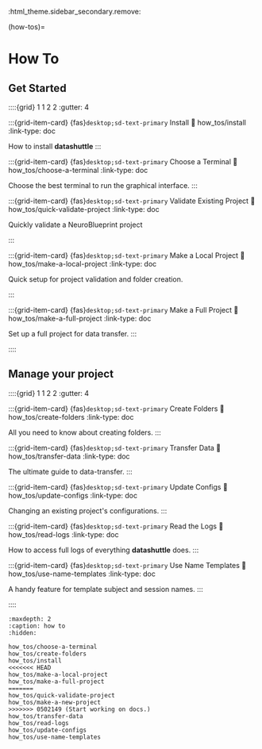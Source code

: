 :html_theme.sidebar_secondary.remove:

(how-tos)=
# How To

## Get Started

::::{grid} 1 1 2 2
:gutter: 4

:::{grid-item-card} {fas}`desktop;sd-text-primary` Install
:link: how_tos/install
:link-type: doc

How to install **datashuttle**
:::

:::{grid-item-card} {fas}`desktop;sd-text-primary` Choose a Terminal
:link: how_tos/choose-a-terminal
:link-type: doc

Choose the best terminal to run the graphical interface.
:::

:::{grid-item-card} {fas}`desktop;sd-text-primary` Validate Existing Project
:link: how_tos/quick-validate-project
:link-type: doc

Quickly validate a NeuroBlueprint project

:::

:::{grid-item-card} {fas}`desktop;sd-text-primary` Make a Local Project
:link: how_tos/make-a-local-project
:link-type: doc

Quick setup for project validation and folder creation.

:::


:::{grid-item-card} {fas}`desktop;sd-text-primary` Make a Full Project
:link: how_tos/make-a-full-project
:link-type: doc

Set up a full project for data transfer.
:::

::::

## Manage your project
::::{grid} 1 1 2 2
:gutter: 4

:::{grid-item-card} {fas}`desktop;sd-text-primary` Create Folders
:link: how_tos/create-folders
:link-type: doc

All you need to know about creating folders.
:::

:::{grid-item-card} {fas}`desktop;sd-text-primary` Transfer Data
:link: how_tos/transfer-data
:link-type: doc

The ultimate guide to data-transfer.
:::

:::{grid-item-card} {fas}`desktop;sd-text-primary` Update Configs
:link: how_tos/update-configs
:link-type: doc

Changing an existing project's configurations.
:::

:::{grid-item-card} {fas}`desktop;sd-text-primary` Read the Logs
:link: how_tos/read-logs
:link-type: doc

How to access full logs of everything **datashuttle** does.
:::

:::{grid-item-card} {fas}`desktop;sd-text-primary` Use Name Templates
:link: how_tos/use-name-templates
:link-type: doc

A handy feature for template subject and session names.
:::

::::

```{toctree}
:maxdepth: 2
:caption: how to
:hidden:

how_tos/choose-a-terminal
how_tos/create-folders
how_tos/install
<<<<<<< HEAD
how_tos/make-a-local-project
how_tos/make-a-full-project
=======
how_tos/quick-validate-project
how_tos/make-a-new-project
>>>>>>> 0502149 (Start working on docs.)
how_tos/transfer-data
how_tos/read-logs
how_tos/update-configs
how_tos/use-name-templates

```
